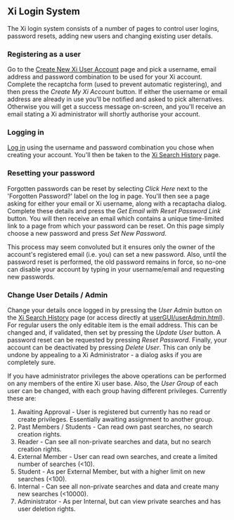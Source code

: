 ## Xi Login System ##

The Xi login system consists of a number of pages to control user logins, password resets, adding new users and changing existing user details.

### Registering as a user ###

Go to the [Create New Xi User Account](/userGUI/userReg.html) page and pick a username, email address and password combination to be used for your Xi account. Complete the recaptcha form (used to prevent automatic registering), and then press the *Create My Xi Account* button. If either the username or email address are already in use you'll be notified and asked to pick alternatives. Otherwise you will get a success message on-screen, and you'll receive an email stating a Xi administrator will shortly authorise your account.

### Logging in ###
[Log in](/userGUI/userLogin.html) using the username and password combination you chose when creating your account. You'll then be taken to the [Xi Search History](../history/history.html) page.

### Resetting your password ###
Forgotten passwords can be reset by selecting *Click Here* next to the 'Forgotten Password?' label on the log in page. You'll then see a page asking for either your email or Xi username, along with a recaptacha dialog. Complete these details and press the *Get Email with Reset Password Link* button. You will then receive an email which contains a unique time-limited link to a page from which your password can be reset. On this page simply choose a new password and press *Set New Password*.

This process may seem convoluted but it ensures only the owner of the account's registered email (i.e. you) can set a new password. Also, until the password reset is performed, the old password remains in force, so no-one can disable your account by typing in your username/email and requesting new passwords.

<a name="userAdmin"></a>
### Change User Details / Admin ###

Change your details once logged in by pressing the *User Admin* button on the [Xi Search History](../history/history.html) page (or access directly at [userGUI/userAdmin.html](/userGUI/userAdmin.html)). For regular users the only editable item is the email address. This can be changed and, if validated, then set by pressing the *Update User* button. A password reset can be requested by pressing *Reset Password*. Finally, your account can be deactivated by pressing *Delete User*. This can only be undone by appealing to a Xi Administrator - a dialog asks if you are completely sure.

If you have administrator privileges the above operations can be performed on any members of the entire Xi user base. Also, the *User Group* of each user can be changed, with each group having different privileges. Currently these are:

1. Awaiting Approval - User is registered but currently has no read or create privileges. Essentially awaiting assignment to another group.
2. Past Members / Students - Can read own past searches, no search creation rights.
3. Reader - Can see all non-private searches and data, but no search creation rights.
4. External Member - User can read own searches, and create a limited number of searches (<10).
5. Student - As per External Member, but with a higher limit on new searches (<100).
6. Internal - Can see all non-private searches and data and create many new searches (<10000).
7. Administrator - As per Internal, but can view private searches and has user deletion rights.
